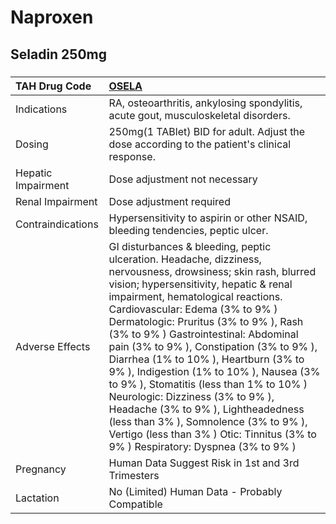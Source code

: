 # Naproxen

## Seladin 250mg

##### 

| TAH Drug Code      | [OSELA](https://www.tahsda.org.tw/drugs/hissearch.php?drug_code=OSELA)                                                                                                                                                                                                                                                                                                                                                                                                                                                                                                                                                                                                                            |
|:-------------------|:--------------------------------------------------------------------------------------------------------------------------------------------------------------------------------------------------------------------------------------------------------------------------------------------------------------------------------------------------------------------------------------------------------------------------------------------------------------------------------------------------------------------------------------------------------------------------------------------------------------------------------------------------------------------------------------------------|
| Indications        | RA, osteoarthritis, ankylosing spondylitis, acute gout, musculoskeletal disorders.                                                                                                                                                                                                                                                                                                                                                                                                                                                                                                                                                                                                                |
| Dosing             | 250mg(1 TABlet) BID for adult. Adjust the dose according to the patient's clinical response.                                                                                                                                                                                                                                                                                                                                                                                                                                                                                                                                                                                                      |
| Hepatic Impairment | Dose adjustment not necessary                                                                                                                                                                                                                                                                                                                                                                                                                                                                                                                                                                                                                                                                     |
| Renal Impairment   | Dose adjustment required                                                                                                                                                                                                                                                                                                                                                                                                                                                                                                                                                                                                                                                                          |
| Contraindications  | Hypersensitivity to aspirin or other NSAID, bleeding tendencies, peptic ulcer.                                                                                                                                                                                                                                                                                                                                                                                                                                                                                                                                                                                                                    |
| Adverse Effects    | GI disturbances & bleeding, peptic ulceration. Headache, dizziness, nervousness, drowsiness; skin rash, blurred vision; hypersensitivity, hepatic & renal impairment, hematological reactions. Cardiovascular: Edema (3% to 9% ) Dermatologic: Pruritus (3% to 9% ), Rash (3% to 9% ) Gastrointestinal: Abdominal pain (3% to 9% ), Constipation (3% to 9% ), Diarrhea (1% to 10% ), Heartburn (3% to 9% ), Indigestion (1% to 10% ), Nausea (3% to 9% ), Stomatitis (less than 1% to 10% ) Neurologic: Dizziness (3% to 9% ), Headache (3% to 9% ), Lightheadedness (less than 3% ), Somnolence (3% to 9% ), Vertigo (less than 3% ) Otic: Tinnitus (3% to 9% ) Respiratory: Dyspnea (3% to 9% ) |
| Pregnancy          | Human Data Suggest Risk in 1st and 3rd Trimesters                                                                                                                                                                                                                                                                                                                                                                                                                                                                                                                                                                                                                                                 |
| Lactation          | No (Limited) Human Data - Probably Compatible                                                                                                                                                                                                                                                                                                                                                                                                                                                                                                                                                                                                                                                     |

